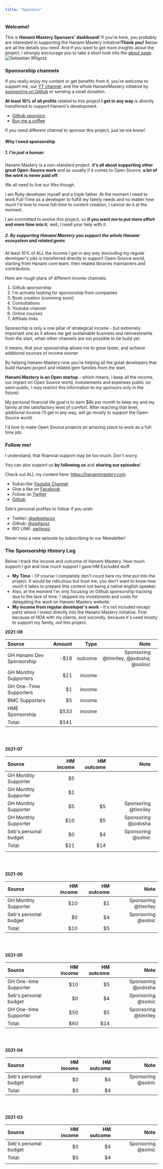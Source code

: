 ```yaml
---
title: "Sponsors"
---
```


### Welcome!

<Grid container spacing={2}>
  <Grid item xs={12} md={6}>
    <Typography paragraph>This is <strong>Hanami Mastery Sponsors' dashboard</strong>!</Typography>
     <Typography paragraph>If you're here, you probably are interested in supporting the Hanami Mastery initiative!</Typography><Typography paragraph><strong>Thank you!</strong></Typography>
    <Typography paragraph>Below are all the details you need.</Typography>
    <Typography paragraph> And if you want to get more insights about the project, I strongly encourage you to take a short look into the <a href="/about" target="_blank">about page</a>.</Typography>
  </Grid>
  <Grid item xs={12} md={6}>
    <img alt='Sebastian Wilgosz' src='/images/team/swilgosz-small.jpg' />
  </Grid>
</Grid>

<br />

### Sponsorship channels

If you really enjoy my content or get benefits from it, you're welcome to support me, our [YT channel](https://www.youtube.com/channel/UC4Z5nwSfZrUO4NI_n9SY3uQ), and the whole HanamiMastery initiative by [sponsoring on Github](https://github.com/sponsors/swilgosz) or sending a small donation.

**At least 10% of all profits** related to this project **I get in any way** is directly transferred to support Hanami's development.

- [Github sponsors](https://github.com/sponsors/swilgosz)
- [Buy me a coffee](https://www.buymeacoffee.com/swilgosz)

If you need different channel to sponsor this project, just let me know!

#### Why I need sponsorship

##### 1. I'm just a human

Hanami Mastery is a non-standard project. I**t's all about supporting other great Open-Source work** and as usually if it comes to Open Source, **a lot of the work is never paid off**.

We all need to live our lifes though.

I am Ruby developer myself and a triple father. At the moment I need to work Full-Time as a developer to fulfill my family needs and no matter how much I'd love to move full-time to content creation, I cannot do it at the moment.

I am committed to evolve this project, so **if you want me to put more effort and more time into it**, well, I need your help with it.

##### 2. By supporting Hanami Mastery you support the whole Hanami ecosystem and related gems

At least 10% of ALL the income I get in any wey (excluding my regular developer's job) is transferred directly to support Open-Source world, starting from Hanami core team, then related libraries maintainers and contributors.

Here are rough plans of different income channels.

1. Github sponsorship
2. I'm actively looking for sponsorship from companies
3. Book creation (comming soon)
4. Consultations
5. Youtube channel
6. Online courses
7. Affiliate links

Sponsorhip is only a one pillar of strategical income - but extremely important one as it allows me get sustainable business and reinvestments from the start, when other channels are not possible to be build yet.

It means, that your sponsorship allows me to grow faster, and achieve additional sources of income sooner.

By helping Hanami Mastery now you're helping all the great developers that build Hanami project and related gem families from the start.

**Hanami Mastery is an Open startup** - which means, I keep all the income, our impact on Open Source world, investements and expenses public (or semi-public, I may restrict this information to my sponsors only in the future).

My personal financial life goal is to earn $8k per month to keep my and my family at the satisfactory level of comfort. After reaching that level, additional income I'll get in any way, will go mostly to support the Open-Source world.

I'd love to make Open Source projects an amazing place to work as a full-time job.

### Follow me!

I understand, that financial support may be too much. Don't worry.

You can also support us **by following us** and **sharing our episodes**!

Check out ALL my content here: https://hanamimastery.com

- Subscribe [Youtube Channel](https://www.youtube.com/channel/UC4Z5nwSfZrUO4NI_n9SY3uQ)
- Give a like on [Facebook](https://www.facebook.com/hanamimasteryfb)
- Follow on [Twitter](https://twitter.com/hanamimastery)
- [Github](https://github.com/hanamimastery)

Seb's personal profiles to follow if you wish:

- Twitter: [@sebwilgosz](https://twitter.com/sebwilgosz)
- Github: [@swilgosz](https://github.com/swilgosz)
- BIO LINK: [swilgosz](https://bio.link/swilgosz)

Never miss a new episode by subscribing to our Newsletter!

<EmailSubscriptionForm />

### The Sponsorship History Log

Below I track the income and outcome of Hanami Mastery. How much support I got and how much support I gave.HM
Excluded stuff.

- **My Time** - Of course I completely don't count here my time put into the project. It would be ridiculous but trust me, you don't want to know how much it takes to prepare this content not being a native english speaker.
- Also, at the moment I'm only focusing on Github sponsorship tracking due to the lack of time. I skipped my investments and costs for delegating the work on Hanami Mastery website.
- **My income from regular developer's work** - It's not included except parts where I invest directly into the Hanami Mastery initiative. First because of NDA with my clients, and secondly, because it's used mostly to support my family, not this project.

**2021-08**

| Source                    | Amount |    Type |                                     Note |     |
|:------------------------- | ------:| -------:| ----------------------------------------:| --- |
| GH Hanami Dev Sponsorship |   -$18 | outcome | Sponsoring @timriley, @jodosha, @solinic |     |
| GH Monthly Supporters     |     $21 |  income |                                         |     |
| GH One-Time Supporters    |     $1 |  income |                                          |     |
| BMC Supporters            |     $5 |  income |                                          |     |
| HME Sponsorship           |   $533 |  income |                                          |     |
| Total:                    |    $541 |         |                                         |     |

<br />
<br />


**2021-07**

| Source                | HM income | HM outcome |                 Note |     |
|:--------------------- | ---------:| ----------:| --------------------:| --- |
| GH Monthly Supporter  |        $5 |            |                      |     |
| GH Monthly Supporter  |        $1 |            |                      |     |
| GH Monthly Supporter  |        $5 |         $5 | Sponsoring @timriley |     |
| GH Monthly Supporter  |       $10 |         $5 |  Sponsoring @jodosha |     |
| Seb's personal budget |        $0 |         $4 |   Sponsoring @solnic |     |
| Total:                |       $21 |        $14 |                      |     |
|                       |           |            |                      |     |

<br />
<br />

**2021-06**

| Source                | HM income | HM outcome |                 Note |
|:--------------------- | ---------:| ----------:| --------------------:|
| GH Monthly Supporter  |       $10 |         $1 | Sponsoring @timriley |
| Seb's personal budget |        $0 |         $4 |   Sponsoring @solnic |
| Total:                |       $10 |         $5 |                      |

<br />
<br />

**2021-05**

| Source                | HM income | HM outcome |                 Note |
|:--------------------- | --------------------:| ----------------:| --------------------:|
| GH One-time Supporter |                  $10 |               $5 |  Sponsoring @jodosha |
| Seb's personal budget |                   $0 |               $4 |   Sponsoring @solnic |
| GH One-time Supporter |                  $50 |               $5 | Sponsoring @timriley |
| Total:                |                  $60 |              $14 |                      |

<br />
<br />

**2021-04**

| Source                | HM income | HM outcome |               Note |
|:--------------------- | ---------:| ----------:| ------------------:|
| Seb's personal budget |        $0 |         $4 | Sponsoring @solnic |
| Total:                |        $0 |         $4 |                    |

<br />
<br />

**2021-03**

| Source                | HM income | HM outcome |               Note |
|:--------------------- | ---------:| ----------:| ------------------:|
| Seb's personal budget |        $0 |         $4 | Sponsoring @solnic |
| Total:                |        $0 |         $4 |                    |
|                       |           |            |                    |

<br />
<br />
